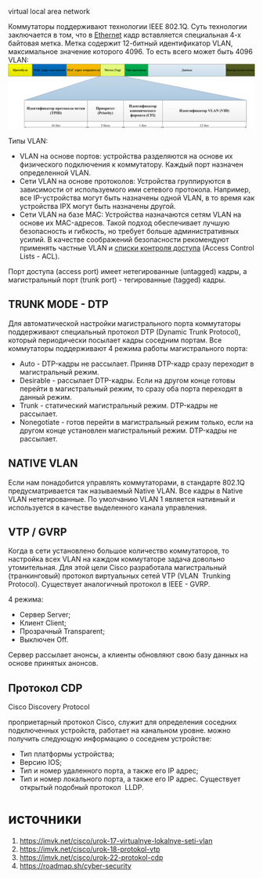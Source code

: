 virtual local area network

Коммутаторы поддерживают технологии IEEE 802.1Q. Суть технологии заключается в том, что в [Ethernet](ethernet.md) кадр вставляется специальная 4-х байтовая метка. Метка содержит 12-битный идентификатор VLAN, максимальное значение которого 4096. То есть всего может быть 4096 VLAN:
![](pics/vlan-eth-frame.png)

Типы VLAN:
- VLAN на основе портов: устройства разделяются на основе их физического подключения к коммутатору. Каждый порт назначен определенной VLAN.
- Сети VLAN на основе протоколов: Устройства группируются в зависимости от используемого ими сетевого протокола. Например, все IP-устройства могут быть назначены одной VLAN, в то время как устройства IPX могут быть назначены другой.
- Сети VLAN на базе MAC: Устройства назначаются сетям VLAN на основе их MAC-адресов. Такой подход обеспечивает лучшую безопасность и гибкость, но требует больше административных усилий.
В качестве соображений безопасности рекомендуют применять частные VLAN и [списки контроля доступа](acl.md) (Access Control Lists - ACL).

Порт доступа (access port) имеет нетегированные (untagged) кадры, а магистральный порт (trunk port) - тегированные (tagged) кадры.
## TRUNK MODE - DTP

Для автоматической настройки магистрального порта коммутаторы поддерживают специальный протокол DTP (Dynamic Trunk Protocol), который периодически посылает кадры соседним портам. Все коммутаторы поддерживают 4 режима работы магистрального порта: 
- Auto - DTP-кадры не рассылает. Приняв DTP-кадр сразу переходит в магистральный режим. 
- Desirable - рассылает DTP-кадры. Если на другом конце готовы перейти в магистральный режим, то сразу оба порта переходят в данный режим. 
- Trunk - статический магистральный режим. DTP-кадры не рассылает. 
- Nonegotiate - готов перейти в магистральный режим только, если на другом конце установлен магистральный режим. DTP-кадры не рассылает.
## NATIVE VLAN

Eсли нам понадобится управлять коммутаторами, в стандарте 802.1Q предусматривается так называемый Native VLAN. Все кадры в Native VLAN нетегированные. По умолчанию VLAN 1 является нативный и используется в качестве выделенного канала управления.
## VTP / GVRP

Когда в сети установлено большое количество коммутаторов, то настройка всех VLAN на каждом коммутаторе задача довольно утомительная. Для этой цели Cisco разработала магистральный (транкинговый) протокол виртуальных сетей VTP (VLAN  Trunking Protocol). Существует аналогичный протокол в IEEE - GVRP.

4 режима:
- Сервер Server;
- Клиент Client;
- Прозрачный Transparent;
- Выключен Off.

Сервер рассылает анонсы, а клиенты обновляют свою базу данных на основе принятых анонсов.
## Протокол CDP
Cisco Discovery Protocol

проприетарный протокол Cisco, служит для определения соседних подключенных устройств, работает на канальном уровне. можно получить следующую информацию о соседнем устройстве:
- Тип платформы устройства;
- Версию IOS;
- Тип и номер удаленного порта, а также его IP адрес;
- Тип и номер локального порта, а также его IP адрес.
Существует открытый подобный протокол  LLDP.
# источники
1. https://imvk.net/cisco/urok-17-virtualnye-lokalnye-seti-vlan
2. https://imvk.net/cisco/urok-18-protokol-vtp
3. https://imvk.net/cisco/urok-22-protokol-cdp
4. https://roadmap.sh/cyber-security